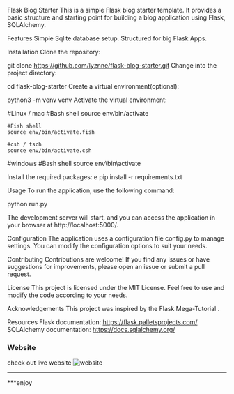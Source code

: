 Flask Blog Starter
This is a simple Flask blog starter template. It provides a basic structure and starting point for building a blog application using Flask, SQLAlchemy.

Features
Simple Sqlite database setup.
Structured for big Flask Apps.


Installation
Clone the repository:

git clone https://github.com/lyznne/flask-blog-starter.git
Change into the project directory:

cd flask-blog-starter
Create a virtual environment(optional):

python3 -m venv venv
Activate the virtual environment:

#Linux / mac
    #Bash shell
    source env/bin/activate

    #Fish shell
    source env/bin/activate.fish 

    #csh / tsch
    source env/bin/activate.csh

#windows
    #Bash shell
    source env\bin\activate


Install the required packages:
e
pip install -r requirements.txt



Usage
To run the application, use the following command:

python run.py

The development server will start, and you can access the application in your browser at http://localhost:5000/.

Configuration
The application uses a configuration file config.py to manage settings. You can modify the configuration options to suit your needs.

Contributing
Contributions are welcome! If you find any issues or have suggestions for improvements, please open an issue or submit a pull request.

License
This project is licensed under the MIT License. Feel free to use and modify the code according to your needs.

Acknowledgements
This project was inspired by the Flask Mega-Tutorial .

Resources
Flask documentation: https://flask.palletsprojects.com/
SQLAlchemy documentation: https://docs.sqlalchemy.org/




### Website

check out live website ![website](https://enoslyznne.pythonanywhere.com/)

---

***enjoy